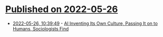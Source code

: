# [Published on 2022-05-26](index.md)

* [2022-05-26, 10:39:49](https://news.ycombinator.com/item?id=31516764) - [AI Inventing Its Own Culture, Passing It on to Humans, Sociologists Find](https://www.vice.com/en/article/pkp7y7/human-culture-to-increasingly-come-from-unexplainable-ai-sociologists-find)
